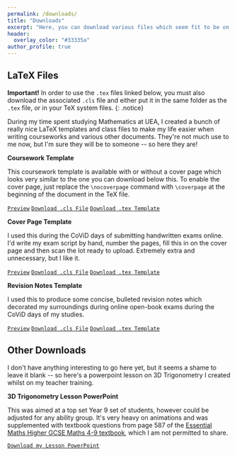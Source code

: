 ```yaml
---
permalink: /downloads/
title: "Downloads"
excerpt: "Here, you can download various files which seem fit to be on my website."
header:
  overlay_color: "#33335a"
author_profile: true
---
```

LaTeX Files
------
**Important!** In order to use the `.tex` files linked below, you must also download the associated `.cls` file and either put it in the same folder as the `.tex` file, or in your TeX system files.
{: .notice}

During my time spent studying Mathematics at UEA, I created a bunch of really nice LaTeX templates and class files to make my life easier when writing courseworks and various other documents. They're not much use to me now, but I'm sure they will be to someone -- so here they are!

**Coursework Template**

This coursework template is available with or without a cover page which looks very similar to the one you can download below this. To enable the cover page, just replace the `\nocoverpage` command with `\coverpage` at the beginning of the document in the TeX file.

[`Preview`](https://shayjordan.co.uk/files/coursework.pdf)    [`Download .cls File`](https://shayjordan.co.uk/files/coursework.cls)    [`Download .tex Template`](https://shayjordan.co.uk/files/coursework.tex)

**Cover Page Template**

I used this during the CoViD days of submitting handwritten exams online. I'd write my exam script by hand, number the pages, fill this in on the cover page and then scan the lot ready to upload. Extremely extra and unnecessary, but I like it. 

[`Preview`](https://shayjordan.co.uk/files/coverpage.pdf)    [`Download .cls File`](https://shayjordan.co.uk/files/coverpage.cls)    [`Download .tex Template`](https://shayjordan.co.uk/files/coverpage.tex)

**Revision Notes Template**

I used this to produce some concise, bulleted revision notes which decorated my surroundings during online open-book exams during the CoViD days of my studies.

[`Preview`](https://shayjordan.co.uk/files/revision.pdf)    [`Download .cls File`](https://shayjordan.co.uk/files/revision.cls)    [`Download .tex Template`](https://shayjordan.co.uk/files/revision.tex)


Other Downloads
------
I don't have anything interesting to go here yet, but it seems a shame to leave it blank -- so here's a powerpoint lesson on 3D Trigonometry I created whilst on my teacher training.

**3D Trigonometry Lesson PowerPoint**

This was aimed at a top set Year 9 set of students, however could be adjusted for any ability group. It's very heavy on animations and was supplemented with textbook questions from page 587 of the [Essential Maths Higher GCSE Maths 4-9 textbook](https://elmwoodeducation.co.uk/product/higher-gcse-maths-4-9/), which I am not permitted to share.

[`Download my Lesson PowerPoint`](https://shayjordan.co.uk/files/3dtrig.pptx)
